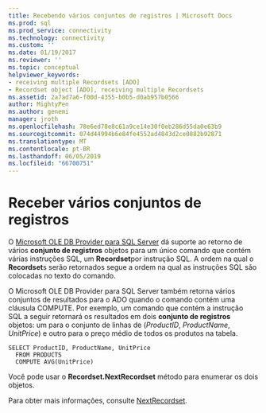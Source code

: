 ```yaml
---
title: Recebendo vários conjuntos de registros | Microsoft Docs
ms.prod: sql
ms.prod_service: connectivity
ms.technology: connectivity
ms.custom: ''
ms.date: 01/19/2017
ms.reviewer: ''
ms.topic: conceptual
helpviewer_keywords:
- receiving multiple Recordsets [ADO]
- Recordset object [ADO], receiving multiple Recordsets
ms.assetid: 2a7ad7a6-f00d-4355-b0b5-d0ab957b0566
author: MightyPen
ms.author: genemi
manager: jroth
ms.openlocfilehash: 78e6ed78e8c61a9ce14e30f0eb286d55da0e63b9
ms.sourcegitcommit: 074d44994b6e84fe4552ad4843d2ce0882b92871
ms.translationtype: MT
ms.contentlocale: pt-BR
ms.lasthandoff: 06/05/2019
ms.locfileid: "66700751"
---
```

# <a name="receiving-multiple-recordsets"></a>Receber vários conjuntos de registros
O [Microsoft OLE DB Provider para SQL Server](../../../ado/guide/appendixes/microsoft-ole-db-provider-for-sql-server.md) dá suporte ao retorno de vários **conjunto de registros** objetos para um único comando que contém várias instruções SQL, um **Recordset**por instrução SQL. A ordem na qual o **Recordset**s serão retornados segue a ordem na qual as instruções SQL são colocadas no texto do comando.  
  
 O Microsoft OLE DB Provider para SQL Server também retorna vários conjuntos de resultados para o ADO quando o comando contém uma cláusula COMPUTE. Por exemplo, um comando que contém a instrução SQL a seguir retornará os resultados em dois **conjunto de registros** objetos: um para o conjunto de linhas de (*ProductID*, *ProductName*, *UnitPrice*) e outro para o preço médio de todos os produtos na tabela.  
  
```  
SELECT ProductID, ProductName, UnitPrice   
  FROM PRODUCTS   
  COMPUTE AVG(UnitPrice)  
```  
  
 Você pode usar o **Recordset.NextRecordset** método para enumerar os dois objetos.  
  
 Para obter mais informações, consulte [NextRecordset](../../../ado/reference/ado-api/nextrecordset-method-ado.md).
